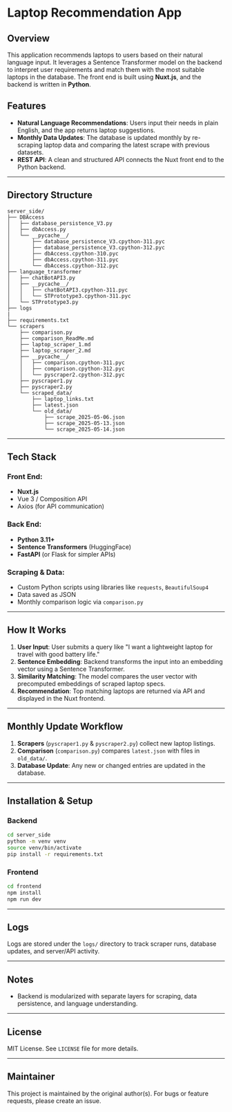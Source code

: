 # Laptop Recommendation App

## Overview

This application recommends laptops to users based on their natural language input. It leverages a Sentence Transformer model on the backend to interpret user requirements and match them with the most suitable laptops in the database. The front end is built using **Nuxt.js**, and the backend is written in **Python**.

## Features

* **Natural Language Recommendations**: Users input their needs in plain English, and the app returns laptop suggestions.
* **Monthly Data Updates**: The database is updated monthly by re-scraping laptop data and comparing the latest scrape with previous datasets.
* **REST API**: A clean and structured API connects the Nuxt front end to the Python backend.

---

## Directory Structure

```
server_side/
├── DBAccess
│   ├── database_persistence_V3.py
│   ├── dbAccess.py
│   └── __pycache__/
│       ├── database_persistence_V3.cpython-311.pyc
│       ├── database_persistence_V3.cpython-312.pyc
│       ├── dbAccess.cpython-310.pyc
│       ├── dbAccess.cpython-311.pyc
│       └── dbAccess.cpython-312.pyc
├── language_transformer
│   ├── chatBotAPI3.py
│   ├── __pycache__/
│   │   ├── chatBotAPI3.cpython-311.pyc
│   │   └── STPrototype3.cpython-311.pyc
│   └── STPrototype3.py
├── logs
|
├── requirements.txt
└── scrapers
    ├── comparison.py
    ├── comparison_ReadMe.md
    ├── laptop_scraper_1.md
    ├── laptop_scraper_2.md
    ├── __pycache__/
    │   ├── comparison.cpython-311.pyc
    │   ├── comparison.cpython-312.pyc
    │   └── pyscraper2.cpython-312.pyc
    ├── pyscraper1.py
    ├── pyscraper2.py
    └── scraped_data/
        ├── laptop_links.txt
        ├── latest.json
        └── old_data/
            ├── scrape_2025-05-06.json
            ├── scrape_2025-05-13.json
            └── scrape_2025-05-14.json
```

---

## Tech Stack

### Front End:

* **Nuxt.js**
* Vue 3 / Composition API
* Axios (for API communication)

### Back End:

* **Python 3.11+**
* **Sentence Transformers** (HuggingFace)
* **FastAPI** (or Flask for simpler APIs)

### Scraping & Data:

* Custom Python scripts using libraries like `requests`, `BeautifulSoup4`
* Data saved as JSON
* Monthly comparison logic via `comparison.py`

---

## How It Works

1. **User Input**: User submits a query like "I want a lightweight laptop for travel with good battery life."
2. **Sentence Embedding**: Backend transforms the input into an embedding vector using a Sentence Transformer.
3. **Similarity Matching**: The model compares the user vector with precomputed embeddings of scraped laptop specs.
4. **Recommendation**: Top matching laptops are returned via API and displayed in the Nuxt frontend.

---

## Monthly Update Workflow

1. **Scrapers** (`pyscraper1.py` & `pyscraper2.py`) collect new laptop listings.
2. **Comparison** (`comparison.py`) compares `latest.json` with files in `old_data/`.
3. **Database Update**: Any new or changed entries are updated in the database.

---

## Installation & Setup

### Backend

```bash
cd server_side
python -m venv venv
source venv/bin/activate
pip install -r requirements.txt
```

### Frontend

```bash
cd frontend
npm install
npm run dev
```

---

## Logs

Logs are stored under the `logs/` directory to track scraper runs, database updates, and server/API activity.

---

## Notes

* Backend is modularized with separate layers for scraping, data persistence, and language understanding.

---

## License

MIT License. See `LICENSE` file for more details.

---

## Maintainer

This project is maintained by the original author(s). For bugs or feature requests, please create an issue.
